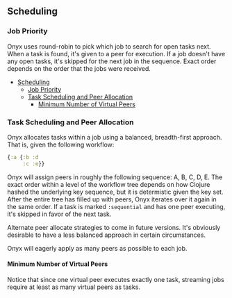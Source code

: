 ## Scheduling

### Job Priority

Onyx uses round-robin to pick which job to search for open tasks next. When a task is found, it's given to a peer for execution. If a job doesn't have any open tasks, it's skipped for the next job in the sequence. Exact order depends on the order that the jobs were received.

<!-- START doctoc generated TOC please keep comment here to allow auto update -->
<!-- DON'T EDIT THIS SECTION, INSTEAD RE-RUN doctoc TO UPDATE -->

- [Scheduling](#scheduling)
  - [Job Priority](#job-priority)
  - [Task Scheduling and Peer Allocation](#task-scheduling-and-peer-allocation)
    - [Minimum Number of Virtual Peers](#minimum-number-of-virtual-peers)

<!-- END doctoc generated TOC please keep comment here to allow auto update -->

### Task Scheduling and Peer Allocation

Onyx allocates tasks within a job using a balanced, breadth-first approach. That is, given the following workflow:

```clojure
{:a {:b :d
     :c :e}}
```

Onyx will assign peers in roughly the following sequence: A, B, C, D, E. The exact order within a level of the workflow tree depends on how Clojure hashed the underlying key sequence, but it is determistic given the key set. After the entire tree has filled up with peers, Onyx iterates over it again in the same order. If a task is marked `:sequential` and has one peer executing, it's skipped in favor of the next task.

Alternate peer allocate strategies to come in future versions. It's obviously desirable to have a less balanced approach in certain circumstances.

Onyx will eagerly apply as many peers as possible to each job.

#### Minimum Number of Virtual Peers

Notice that since one virtual peer executes exactly one task, streaming jobs require at least as many virtual peers as tasks.

